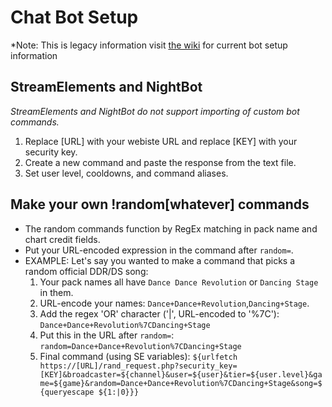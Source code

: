 # Chat Bot Setup
*Note: This is legacy information visit [the wiki](https://github.com/MrTwinkles47/Stepmania-Stream-Tools-MrTwinkles/wiki/Twitch-Chatbot-Setup) for current bot setup information

## StreamElements and NightBot
*StreamElements and NightBot do not support importing of custom bot commands.*

1. Replace [URL] with your webiste URL and replace [KEY] with your security key.
2. Create a new command and paste the response from the text file.
3. Set user level, cooldowns, and command aliases.

## Make your own !random[whatever] commands
* The random commands function by RegEx matching in pack name and chart credit fields.
* Put your URL-encoded expression in the command after `random=`.
* EXAMPLE: Let's say you wanted to make a command that picks a random official DDR/DS song:
    1. Your pack names all have `Dance Dance Revolution` or `Dancing Stage` in them.
    2. URL-encode your names: `Dance+Dance+Revolution`,`Dancing+Stage`.
    3. Add the regex 'OR' character ('|', URL-encoded to '%7C'): `Dance+Dance+Revolution%7CDancing+Stage`
    4. Put this in the URL after `random=`: `random=Dance+Dance+Revolution%7CDancing+Stage`
    5. Final command (using SE variables): `${urlfetch https://[URL]/rand_request.php?security_key=[KEY]&broadcaster=${channel}&user=${user}&tier=${user.level}&game=${game}&random=Dance+Dance+Revolution%7CDancing+Stage&song=${queryescape ${1:|0}}}`
